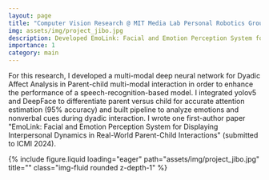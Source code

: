 ```yaml
---
layout: page
title: "Computer Vision Research @ MIT Media Lab Personal Robotics Group"
img: assets/img/project_jibo.jpg
description: Developed EmoLink: Facial and Emotion Perception System for Displaying Interpersonal Dynamics in Real-World Parent-Child Interactions
importance: 1
category: main
---
```


For this research, I developed a multi-modal deep neural network for Dyadic Affect Analysis in Parent-child multi-modal interaction in order to enhance the performance of a speech-recognition-based model. I integrated yolov5 and DeepFace to differentiate parent versus child for accurate attention estimation (95% accuracy) and built pipeline to analyze emotions and nonverbal cues during dyadic interaction. I wrote one first-author paper "EmoLink: Facial and Emotion Perception System for Displaying Interpersonal Dynamics in Real-World Parent-Child Interactions" (submitted to ICMI 2024).

<div class="row">
    <div class="col-sm mt-3 mt-md-0">
        {% include figure.liquid loading="eager" path="assets/img/project_jibo.jpg" title="" class="img-fluid rounded z-depth-1" %}
    </div>
</div>



